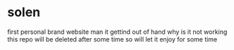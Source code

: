     
# solen
first personal brand website 
man it gettind out of hand 
 why is it not working this repo will be deleted after some time so will let it enjoy for some time 
   
 
